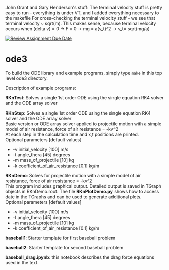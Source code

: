 John Grant and Gary Henderson's stuff:
The terminal velocity stuff is pretty easy to run - everything is under VT, and I added everything necessary to the makefile
For cross-checking the terminal velocity stuff - we see that terminal velocity ~ sqrt(m). This makes sense, because terminal velocity occurs when (delta v) = 0 -> F = 0 -> mg = a(v_t)^2 -> v_t= sqrt(mg/a)


[![Review Assignment Due Date](https://classroom.github.com/assets/deadline-readme-button-24ddc0f5d75046c5622901739e7c5dd533143b0c8e959d652212380cedb1ea36.svg)](https://classroom.github.com/a/1FVNobkF)
# ode3

To build the ODE library and example programs, simply type `make` in this top level ode3 directory.

Description of example programs:<br>

**RKnTest**: Solves a single 1st order ODE using the single equation RK4 solver and the ODE array solver

**RKnStep**: Solves a single 1st order ODE using the single equation RK4 solver and the ODE array solver<br>
Basic version or ODE array solver applied to projectile motion with a simple model of air resistance, force of air resistance = -kv^2<br>
At each step in the calculation time and x,t positions are printed.<br>
Optional parameters [default values]<br>
* -v initial_velocity [100] m/s
* -t angle_thera [45] degrees
* -m mass_of_projectile [10] kg
* -k coefficient_of_air_resistance [0.1] kg/m


**RKnDemo**: Solves for projectile motion with a simple model of air resistance, force of air resistance = -kv^2<br>
This program includes graphical output.  Detailed output is saved in TGraph objects in RKnDemo.root.  The file **RKnPlotDemo.py** shows how to access date in the TGraphs and can be used to generate additional plots.<br>
Optional parameters [default values]<br>
* -v initial_velocity [100] m/s
* -t angle_thera [45] degrees
* -m mass_of_projectile [10] kg
* -k coefficient_of_air_resistance [0.1] kg/m

**baseball1**:  Starter template for first baseball problem

**baseball2**:  Starter template for second baseball problem

**baseball_drag.ipynb**: this notebook describes the drag force equations used in the text.


